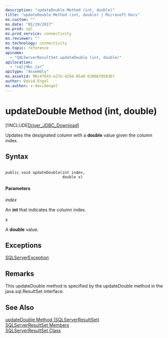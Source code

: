 ```yaml
---
description: "updateDouble Method (int, double)"
title: "updateDouble Method (int, double) | Microsoft Docs"
ms.custom: ""
ms.date: "01/19/2017"
ms.prod: sql
ms.prod_service: connectivity
ms.reviewer: ""
ms.technology: connectivity
ms.topic: reference
apiname: 
  - "SQLServerResultSet.updateDouble (int, double)"
apilocation: 
  - "sqljdbc.jar"
apitype: "Assembly"
ms.assetid: 90c47643-e27e-425d-85a0-63866f858367
author: David-Engel
ms.author: v-davidengel
---
```

# updateDouble Method (int, double)
[!INCLUDE[Driver_JDBC_Download](../../../includes/driver_jdbc_download.md)]

  Updates the designated column with a **double** value given the column index.  
  
## Syntax  
  
```  
  
public void updateDouble(int index,  
                         double x)  
```  
  
#### Parameters  
 *index*  
  
 An **int** that indicates the column index.  
  
 *x*  
  
 A **double** value.  
  
## Exceptions  
 [SQLServerException](../../../connect/jdbc/reference/sqlserverexception-class.md)  
  
## Remarks  
 This updateDouble method is specified by the updateDouble method in the java.sql.ResultSet interface.  
  
## See Also  
 [updateDouble Method &#40;SQLServerResultSet&#41;](../../../connect/jdbc/reference/updatedouble-method-sqlserverresultset.md)   
 [SQLServerResultSet Members](../../../connect/jdbc/reference/sqlserverresultset-members.md)   
 [SQLServerResultSet Class](../../../connect/jdbc/reference/sqlserverresultset-class.md)  
  
  
